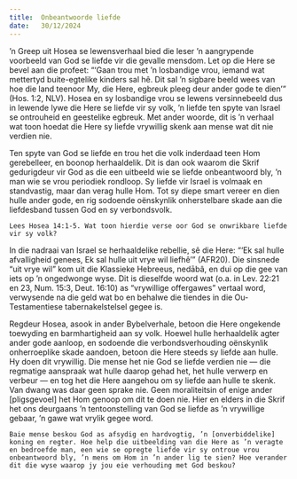 ```yaml
---
title:  Onbeantwoorde liefde
date:   30/12/2024
---
```


’n Greep uit Hosea se lewensverhaal bied die leser ’n aangrypende voorbeeld van God se liefde vir die gevalle mensdom. Let op die Here se bevel aan die profeet: “‘Gaan trou met ’n losbandige vrou, iemand wat mettertyd buite-egtelike kinders sal hê. Dit sal ’n sigbare beeld wees van hoe die land teenoor My, die Here, egbreuk pleeg deur ander gode te dien’” (Hos. 1:2, NLV). Hosea en sy losbandige vrou se lewens versinnebeeld dus in lewende lywe die Here se liefde vir sy volk, ’n liefde ten spyte van Israel se ontrouheid en geestelike egbreuk. Met ander woorde, dit is ’n verhaal wat toon hoedat die Here sy liefde vrywillig skenk aan mense wat dit nie verdien nie.

Ten spyte van God se liefde en trou het die volk inderdaad teen Hom gerebelleer, en boonop herhaaldelik. Dit is dan ook waarom die Skrif gedurigdeur vir God as die een uitbeeld wie se liefde onbeantwoord bly, ’n man wie se vrou periodiek rondloop. Sy liefde vir Israel is volmaak en standvastig, maar dan verag hulle Hom. Tot sy diepe smart vereer en dien hulle ander gode, en rig sodoende oënskynlik onherstelbare skade aan die liefdesband tussen God en sy verbondsvolk.

`Lees Hosea 14:1-5. Wat toon hierdie verse oor God se onwrikbare liefde vir sy volk?`

In die nadraai van Israel se herhaaldelike rebellie, sê die Here: “‘Ek sal hulle afvalligheid genees, Ek sal hulle uit vrye wil liefhê’” (AFR20). Die sinsnede “uit vrye wil” kom uit die Klassieke Hebreeus, nedābâ, en dui op die gee van iets op ’n ongedwonge wyse. Dit is dieselfde woord wat (o.a. in Lev. 22:21 en 23, Num. 15:3, Deut. 16:10) as “vrywillige offergawes” vertaal word, verwysende na die geld wat bo en behalwe die tiendes in die Ou-Testamentiese tabernakelstelsel gegee is.

Regdeur Hosea, asook in ander Bybelverhale, betoon die Here ongekende toewyding en barmhartigheid aan sy volk. Hoewel hulle herhaaldelik agter ander gode aanloop, en sodoende die verbondsverhouding oënskynlik onherroeplike skade aandoen, betoon die Here steeds sy liefde aan hulle. Hy doen dit vrywillig. Die mense het nie God se liefde verdien nie — die regmatige aanspraak wat hulle daarop gehad het, het hulle verwerp en verbeur — en tog het die Here aangehou om sy liefde aan hulle te skenk. Van dwang was daar geen sprake nie. Geen moraliteitsin of enige ander [pligsgevoel] het Hom genoop om dit te doen nie. Hier en elders in die Skrif het ons deurgaans ’n tentoonstelling van God se liefde as ’n vrywillige gebaar, ’n gawe wat vrylik gegee word.

`Baie mense beskou God as afsydig en hardvogtig, ’n [onverbiddelike] koning en regter. Hoe help die uitbeelding van die Here as ’n veragte en bedroefde man, een wie se opregte liefde vir sy ontroue vrou onbeantwoord bly, ’n mens om Hom in ’n ander lig te sien? Hoe verander dit die wyse waarop jy jou eie verhouding met God beskou?`